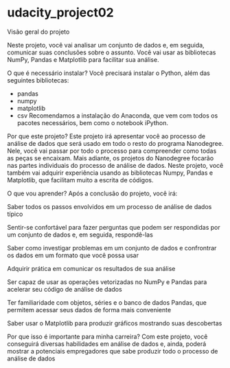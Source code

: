# udacity_project02

Visão geral do projeto

Neste projeto, você vai analisar um conjunto de dados e, em seguida, comunicar suas conclusões sobre o assunto. Você vai usar as bibliotecas NumPy, Pandas e Matplotlib para facilitar sua análise.

O que é necessário instalar?
Você precisará instalar o Python, além das seguintes bibliotecas:

* pandas
* numpy
* matplotlib
* csv
Recomendamos a instalação do Anaconda, que vem com todos os pacotes necessários, bem como o notebook iPython.

Por que este projeto?
Este projeto irá apresentar você ao processo de análise de dados que será usado em todo o resto do programa Nanodegree. Nele, você vai passar por todo o processo para compreender como todas as peças se encaixam. Mais adiante, os projetos do Nanodegree focarão nas partes individuais do processo de análise de dados. Neste projeto, você também vai adquirir experiência usando as bibliotecas Numpy, Pandas e Matplotlib, que facilitam muito a escrita de códigos.

O que vou aprender?
Após a conclusão do projeto, você irá:

Saber todos os passos envolvidos em um processo de análise de dados típico

Sentir-se confortável para fazer perguntas que podem ser respondidas por um conjunto de dados e, em seguida, respondê-las

Saber como investigar problemas em um conjunto de dados e confrontrar os dados em um formato que você possa usar

Adquirir prática em comunicar os resultados de sua análise

Ser capaz de usar as operações vetorizadas no NumPy e Pandas para acelerar seu código de análise de dados

Ter familiaridade com objetos, séries e o banco de dados Pandas, que permitem acessar seus dados de forma mais conveniente

Saber usar o Matplotlib para produzir gráficos mostrando suas descobertas

Por que isso é importante para minha carreira?
Com este projeto, você conseguirá diversas habilidades em análise de dados e, ainda, poderá mostrar a potenciais empregadores que sabe produzir todo o processo de análise de dados
